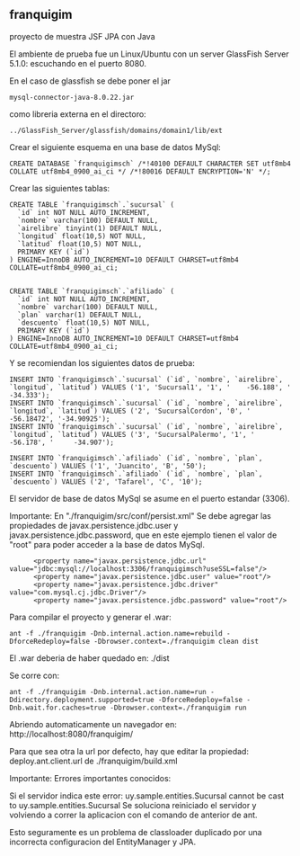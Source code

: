 ## franquigim
proyecto de muestra JSF JPA con Java

El ambiente de prueba fue un Linux/Ubuntu con un server GlassFish Server 5.1.0:
escuchando en el puerto 8080.

En el caso de glassfish se debe poner el jar
```
mysql-connector-java-8.0.22.jar
```
como libreria externa en el directoro:
```
../GlassFish_Server/glassfish/domains/domain1/lib/ext
```

Crear el siguiente esquema en una base de datos MySql:
```
CREATE DATABASE `franquigimsch` /*!40100 DEFAULT CHARACTER SET utf8mb4 COLLATE utf8mb4_0900_ai_ci */ /*!80016 DEFAULT ENCRYPTION='N' */;
```

Crear las siguientes tablas:

```
CREATE TABLE `franquigimsch`.`sucursal` (
  `id` int NOT NULL AUTO_INCREMENT,
  `nombre` varchar(100) DEFAULT NULL,  
  `airelibre` tinyint(1) DEFAULT NULL,
  `longitud` float(10,5) NOT NULL,
  `latitud` float(10,5) NOT NULL,
  PRIMARY KEY (`id`)
) ENGINE=InnoDB AUTO_INCREMENT=10 DEFAULT CHARSET=utf8mb4 COLLATE=utf8mb4_0900_ai_ci;


CREATE TABLE `franquigimsch`.`afiliado` (
  `id` int NOT NULL AUTO_INCREMENT,
  `nombre` varchar(100) DEFAULT NULL,  
  `plan` varchar(1) DEFAULT NULL,
  `descuento` float(10,5) NOT NULL,
  PRIMARY KEY (`id`)
) ENGINE=InnoDB AUTO_INCREMENT=10 DEFAULT CHARSET=utf8mb4 COLLATE=utf8mb4_0900_ai_ci;
```
Y se recomiendan los siguientes datos de prueba:

```
INSERT INTO `franquigimsch`.`sucursal` (`id`, `nombre`, `airelibre`, `longitud`, `latitud`) VALUES ('1', 'Sucursal1', '1', ' 	-56.188', ' 	-34.333');
INSERT INTO `franquigimsch`.`sucursal` (`id`, `nombre`, `airelibre`, `longitud`, `latitud`) VALUES ('2', 'SucursalCordon', '0', ' 	-56.18472', '-34.90925');
INSERT INTO `franquigimsch`.`sucursal` (`id`, `nombre`, `airelibre`, `longitud`, `latitud`) VALUES ('3', 'SucursalPalermo', '1', ' 	-56.178', ' 	-34.907');

INSERT INTO `franquigimsch`.`afiliado` (`id`, `nombre`, `plan`, `descuento`) VALUES ('1', 'Juancito', 'B', '50');
INSERT INTO `franquigimsch`.`afiliado` (`id`, `nombre`, `plan`, `descuento`) VALUES ('2', 'Tafarel', 'C', '10');
```
El servidor de base de datos MySql se asume en el puerto estandar (3306).

Importante: En "./franquigim/src/conf/persist.xml" Se debe agregar las propiedades de javax.persistence.jdbc.user y javax.persistence.jdbc.password, que en este ejemplo
tienen el valor de "root" para poder acceder a la base de datos MySql.
```
      <property name="javax.persistence.jdbc.url" value="jdbc:mysql://localhost:3306/franquigimsch?useSSL=false"/>
      <property name="javax.persistence.jdbc.user" value="root"/>
      <property name="javax.persistence.jdbc.driver" value="com.mysql.cj.jdbc.Driver"/>
      <property name="javax.persistence.jdbc.password" value="root"/>
```

Para compilar el proyecto y generar el .war:
```
ant -f ./franquigim -Dnb.internal.action.name=rebuild -DforceRedeploy=false -Dbrowser.context=./franquigim clean dist
```
El .war deberia de haber quedado en: ./dist

Se corre con:
```
ant -f ./franquigim -Dnb.internal.action.name=run -Ddirectory.deployment.supported=true -DforceRedeploy=false -Dnb.wait.for.caches=true -Dbrowser.context=./franquigim run
```
Abriendo automaticamente un navegador en: http://localhost:8080/franquigim/

Para que sea otra la url por defecto, hay que editar la propiedad: deploy.ant.client.url de ./franquigim/build.xml

Importante:
Errores importantes conocidos:

Si el servidor indica este error:
uy.sample.entities.Sucursal cannot be cast to uy.sample.entities.Sucursal
Se soluciona reiniciado el servidor y volviendo a correr la aplicacion con el comando de anterior de ant.

Esto seguramente es un problema de classloader duplicado por una incorrecta configuracion del EntityManager y JPA.
